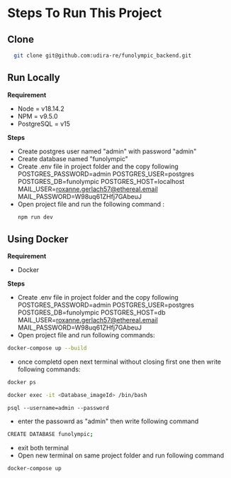 # Steps To Run This Project

## Clone

```sh
  git clone git@github.com:udira-re/funolympic_backend.git
```

## Run Locally

**Requirement**

- Node = v18.14.2
- NPM = v9.5.0
- PostgreSQL = v15

**Steps**

- Create postgres user named "admin" with password "admin"
- Create database named "funolympic"
- Create .env file in project folder and the copy following
  POSTGRES_PASSWORD=admin
  POSTGRES_USER=postgres
  POSTGRES_DB=funolympic
  POSTGRES_HOST=localhost
  MAIL_USER=roxanne.gerlach57@ethereal.email
  MAIL_PASSWORD=W98uq61ZHfj7GAbeuJ
- Open project file and run the following command :
  ```sh
  npm run dev
  ```

## Using Docker

**Requirement**

- Docker

**Steps**

- Create .env file in project folder and the copy following
  POSTGRES_PASSWORD=admin
  POSTGRES_USER=postgres
  POSTGRES_DB=funolympic
  POSTGRES_HOST=db
  MAIL_USER=roxanne.gerlach57@ethereal.email
  MAIL_PASSWORD=W98uq61ZHfj7GAbeuJ
- Open project file and run following commands:

```sh
docker-compose up --build
```

- once completd open next terminal without closing first one then write following commands:

```sh
docker ps
```

```sh
docker exec -it <Database_imageId> /bin/bash
```

```
psql --username=admin --password
```

- enter the passowrd as "admin" then write following command

```sh
CREATE DATABASE funolympic;
```

- exit both terminal
- Open new terminal on same project folder and run following command

```sh
docker-compose up
```
